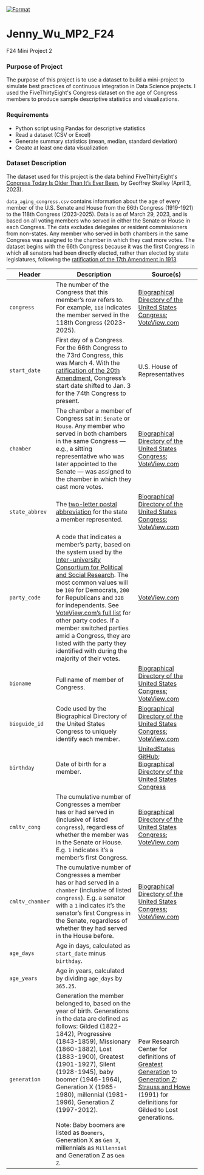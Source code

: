[![Format](https://github.com/nogibjj/Jenny_Wu_MP2_F24/actions/workflows/hello.yml/badge.svg)](https://github.com/nogibjj/Jenny_Wu_MP2_F24/actions/workflows/hello.yml)



# Jenny_Wu_MP2_F24
F24 Mini Project 2

### Purpose of Project
The purpose of this project is to use a dataset to build a mini-project to simulate best practices of continuous integration in Data Science projects. I used the FiveThirtyEight's Congress dataset on the age of Congress members to produce sample descriptive statistics and visualizations.

### Requirements
- Python script using Pandas for descriptive statistics
- Read a dataset (CSV or Excel)
- Generate summary statistics (mean, median, standard deviation)
- Create at least one data visualization

### Dataset Description
The dataset used for this project is the data behind FiveThirtyEight's [Congress Today Is Older Than It’s Ever Been](https://fivethirtyeight.com/features/aging-congress-boomers/), by Geoffrey Skelley (April 3, 2023).

`data_aging_congress.csv` contains information about the age of every member of the U.S. Senate and House from the 66th Congress (1919-1921) to the 118th Congress (2023-2025). Data is as of March 29, 2023, and is based on all voting members who served in either the Senate or House in each Congress. The data excludes delegates or resident commissioners from non-states. Any member who served in both chambers in the same Congress was assigned to the chamber in which they cast more votes. The dataset begins with the 66th Congress because it was the first Congress in which all senators had been directly elected, rather than elected by state legislatures, following the [ratification of the 17th Amendment in 1913](https://constitutioncenter.org/the-constitution/amendments/amendment-xvii). 

| Header | Description | Source(s) | 
| ----- | ------------ | ------ |
| `congress` | The number of the Congress that this member’s row refers to. For example, `118` indicates the member served in the 118th Congress (2023-2025). | [Biographical Directory of the United States Congress](https://bioguide.congress.gov/); [VoteView.com](https://voteview.com/) | 
| `start_date` | First day of a Congress. For the 66th Congress to the 73rd Congress, this was March 4. With the [ratification of the 20th Amendment](https://constitutioncenter.org/the-constitution/amendments/amendment-xx), Congress’s start date shifted to Jan. 3 for the 74th Congress to present. | U.S. House of Representatives | 
| `chamber` | The chamber a member of Congress sat in: `Senate` or `House`. Any member who served in both chambers in the same Congress — e.g., a sitting representative who was later appointed to the Senate — was assigned to the chamber in which they cast more votes. | [Biographical Directory of the United States Congress](https://bioguide.congress.gov/); [VoteView.com](https://voteview.com/) | 
| `state_abbrev` | The [two-letter postal abbreviation](https://www.bls.gov/respondents/mwr/electronic-data-interchange/appendix-d-usps-state-abbreviations-and-fips-codes.htm) for the state a member represented. | [Biographical Directory of the United States Congress](https://bioguide.congress.gov/); [VoteView.com](https://voteview.com/) | 
| `party_code` | A code that indicates a member’s party, based on the system used by the [Inter-university Consortium for Political and Social Research](https://www.icpsr.umich.edu/web/ICPSR/studies/07757/datasets/0001/variables/V13?archive=ICPSR). The most common values will be `100` for Democrats, `200` for Republicans and `328` for independents. See [VoteView.com’s full list](https://voteview.com/articles/data_help_parties) for other party codes. If a member switched parties amid a Congress, they are listed with the party they identified with during the majority of their votes. | [VoteView.com](https://voteview.com/) | 
| `bioname` | Full name of member of Congress. | [Biographical Directory of the United States Congress](https://bioguide.congress.gov/); [VoteView.com](https://voteview.com/) | 
| `bioguide_id` | Code used by the Biographical Directory of the United States Congress to uniquely identify each member. | [Biographical Directory of the United States Congress](https://bioguide.congress.gov/); [VoteView.com](https://voteview.com/) | 
| `birthday` | Date of birth for a member. | [UnitedStates GitHub](https://github.com/unitedstates/congress-legislators); [Biographical Directory of the United States Congress](https://bioguide.congress.gov/) | 
| `cmltv_cong` | The cumulative number of Congresses a member has or had served in (inclusive of listed `congress`), regardless of whether the member was in the Senate or House. E.g. `1` indicates it’s a member’s first Congress. | [Biographical Directory of the United States Congress](https://bioguide.congress.gov/); [VoteView.com](https://voteview.com/) | 
| `cmltv_chamber` | The cumulative number of Congresses a member has or had served in a `chamber` (inclusive of listed `congress`). E.g. a senator with a `1` indicates it’s the senator’s first Congress in the Senate, regardless of whether they had served in the House before. | [Biographical Directory of the United States Congress](https://bioguide.congress.gov/); [VoteView.com](https://voteview.com/) | 
| `age_days` | Age in days, calculated as `start_date` minus `birthday`. | |
| `age_years` | Age in years, calculated by dividing `age_days` by `365.25`. | | 
| `generation` | Generation the member belonged to, based on the year of birth. Generations in the data are defined as follows: Gilded (1822-1842), Progressive (1843-1859), Missionary (1860-1882), Lost (1883-1900), Greatest (1901-1927), Silent (1928-1945), baby boomer (1946-1964), Generation X (1965-1980), millennial (1981-1996), Generation Z (1997-2012). <br><br>Note: Baby boomers are listed as `Boomers`, Generation X as `Gen X`, millennials as `Millennial` and Generation Z as `Gen Z`. | Pew Research Center for definitions of [Greatest Generation](https://www.pewresearch.org/politics/2016/12/15/americans-name-the-10-most-significant-historic-events-of-their-lifetimes/) to [Generation Z](https://www.pewresearch.org/fact-tank/2020/04/28/millennials-overtake-baby-boomers-as-americas-largest-generation/); [Strauss and Howe](https://journals.sagepub.com/doi/abs/10.1177/153660069301400207?journalCode=jhra) (1991) for definitions for Gilded to Lost generations. | 
